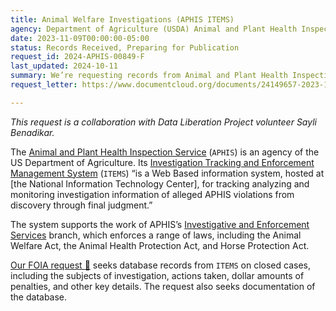 ```yaml
---
title: Animal Welfare Investigations (APHIS ITEMS)
agency: Department of Agriculture (USDA) Animal and Plant Health Inspection Service (APHIS)
date: 2023-11-09T00:00:00-05:00 
status: Records Received, Preparing for Publication
request_id: 2024-APHIS-00849-F
last_updated: 2024-10-11
summary: We’re requesting records from Animal and Plant Health Inspection Service’s Investigation Tracking and Enforcement Management System (ITEMS).
request_letter: https://www.documentcloud.org/documents/24149657-2023-11-09-aphis-items-database-foia-request-singer-vine

---
```


*This request is a collaboration with Data Liberation Project volunteer Sayli Benadikar.*

The [Animal and Plant Health Inspection Service](https://www.aphis.usda.gov/aphis/home/) (`APHIS`) is an agency of the US Department of Agriculture. Its [Investigation Tracking and Enforcement Management System](https://www.usda.gov/sites/default/files/documents/aphis-items-pia.pdf) (`ITEMS`) “is a Web Based information system, hosted at [the National Information Technology Center], for tracking analyzing and monitoring investigation information of alleged APHIS violations from discovery through final judgment.”

The system supports the work of APHIS’s [Investigative and Enforcement Services](https://www.aphis.usda.gov/aphis/ourfocus/business-services/ies/IES) branch, which enforces a range of laws, including the Animal Welfare Act, the Animal Health Protection Act, and Horse Protection Act.

[Our FOIA request 📄](https://www.documentcloud.org/documents/24149657-2023-11-09-aphis-items-database-foia-request-singer-vine) seeks database records from `ITEMS` on closed cases, including the subjects of investigation, actions taken, dollar amounts of penalties, and other key details. The request also seeks documentation of the database.
